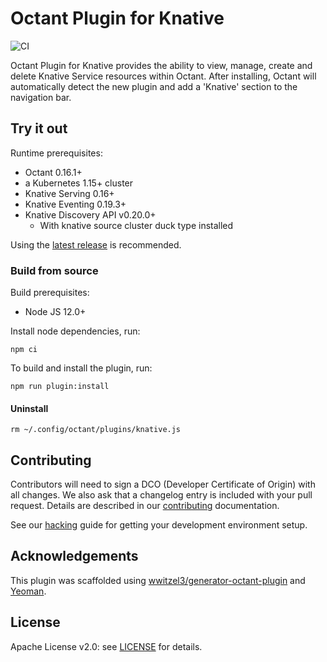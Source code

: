 # Octant Plugin for Knative

![CI](https://github.com/vmware-tanzu/octant-plugin-for-knative/workflows/CI/badge.svg?branch=main)

Octant Plugin for Knative provides the ability to view, manage, create and delete Knative Service resources within Octant.
After installing, Octant will automatically detect the new plugin and add a 'Knative' section to the navigation bar.

## Try it out

Runtime prerequisites:
- Octant 0.16.1+
- a Kubernetes 1.15+ cluster
- Knative Serving 0.16+
- Knative Eventing 0.19.3+
- Knative Discovery API v0.20.0+
  - With knative source cluster duck type installed

Using the [latest release](https://github.com/vmware-tanzu/octant-plugin-for-knative/releases/latest) is recommended.

### Build from source

Build prerequisites:
- Node JS 12.0+

Install node dependencies, run:

```
npm ci
```

To build and install the plugin, run:

```
npm run plugin:install
```

#### Uninstall

```
rm ~/.config/octant/plugins/knative.js
```

## Contributing

Contributors will need to sign a DCO (Developer Certificate of Origin) with all changes. We also ask that a changelog entry is included with your pull request. Details are described in our [contributing](CONTRIBUTING.md) documentation.

See our [hacking](HACKING.md) guide for getting your development environment setup.

## Acknowledgements

This plugin was scaffolded using [wwitzel3/generator-octant-plugin](https://github.com/wwitzel3/generator-octant-plugin) and [Yeoman](http://yeoman.io).

## License

Apache License v2.0: see [LICENSE](./LICENSE.txt) for details.
